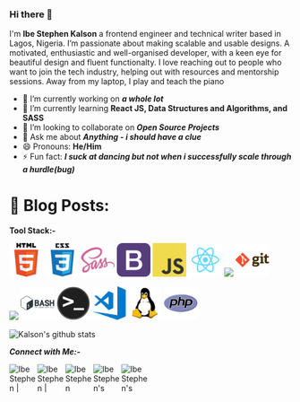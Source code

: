 ### Hi there 👋

I'm **Ibe Stephen Kalson** a frontend engineer and technical writer based in Lagos, Nigeria. I’m passionate about making scalable and usable designs. A motivated, enthusiastic and well-organised developer, with a keen eye for beautiful design and fluent functionalty. I love reaching out to people who want to join the tech industry, helping out with resources and mentorship sessions. Away from my laptop, I play and teach the piano

- 🔭 I’m currently working on ***a whole lot***
- 🌱 I’m currently learning **React JS, Data Structures and Algorithms, and SASS**
- 👯 I’m looking to collaborate on ***Open Source Projects***
- 💬 Ask me about ***Anything - i should have a clue***
- 😄 Pronouns: **He/Him**
- ⚡ Fun fact: ***I suck at dancing but not when i successfully scale through a hurdle(bug)***

# 📩 Blog Posts:
<!-- BLOG-POST-LIST:START -->
<!-- BLOG-POST-LIST:END -->

**Tool Stack:-**

<code><img height="60" src="https://raw.githubusercontent.com/github/explore/80688e429a7d4ef2fca1e82350fe8e3517d3494d/topics/html/html.png"></code>
<code><img height="60" src="https://raw.githubusercontent.com/github/explore/80688e429a7d4ef2fca1e82350fe8e3517d3494d/topics/css/css.png"></code>
<code><img height="60" src="https://raw.githubusercontent.com/github/explore/80688e429a7d4ef2fca1e82350fe8e3517d3494d/topics/sass/sass.png"></code>
<code><img height="60" src="https://raw.githubusercontent.com/github/explore/80688e429a7d4ef2fca1e82350fe8e3517d3494d/topics/bootstrap/bootstrap.png"></code>
<code><img height="60" src="https://raw.githubusercontent.com/github/explore/80688e429a7d4ef2fca1e82350fe8e3517d3494d/topics/javascript/javascript.png"></code>
<code><img height="60" src="https://raw.githubusercontent.com/github/explore/80688e429a7d4ef2fca1e82350fe8e3517d3494d/topics/react/react.png"></code>
<code><img height="60" src="https://i7.pngguru.com/preview/444/484/1012/mysql-database-encapsulated-postscript-logo-jquery.jpg"></code>
<code><img height="60" src="https://raw.githubusercontent.com/github/explore/80688e429a7d4ef2fca1e82350fe8e3517d3494d/topics/git/git.png"></code>


<code><img height="60" src="https://camo.githubusercontent.com/87d7034892fd41dc88f3606bb44b853f87cd2c51/68747470733a2f2f7265666163746f72696e6775692e6e7963332e63646e2e6469676974616c6f6365616e7370616365732e636f6d2f7461696c77696e642d6c6f676f2e737667"></code>
<code><img height="60" src="https://raw.githubusercontent.com/github/explore/80688e429a7d4ef2fca1e82350fe8e3517d3494d/topics/bash/bash.png"></code>
<code><img height="60" src="https://raw.githubusercontent.com/github/explore/80688e429a7d4ef2fca1e82350fe8e3517d3494d/topics/terminal/terminal.png"></code>
<code><img height="60" src="https://raw.githubusercontent.com/github/explore/80688e429a7d4ef2fca1e82350fe8e3517d3494d/topics/visual-studio-code/visual-studio-code.png"></code>
<code><img height="60" src="https://raw.githubusercontent.com/github/explore/80688e429a7d4ef2fca1e82350fe8e3517d3494d/topics/linux/linux.png"></code>
<code><img height="60" src="https://raw.githubusercontent.com/github/explore/ccc16358ac4530c6a69b1b80c7223cd2744dea83/topics/php/php.png"></code>


![Kalson's github stats](https://github-readme-stats.vercel.app/api?username=kalsonsaint&show_icons=true&hide_border=true)

***Connect with Me:-***


<a href="https://www.linkedin.com/in/ibestephen">
  <img align="left" alt="Ibe Stephen | LinkedIn" width="50px" height="50px" src="https://cdn2.iconfinder.com/data/icons/simple-social-media-shadow/512/14-512.png" />
</a>
<a href="https://twitter.com/kalsonsaint"><img align="left" alt="Ibe Stephen | Twitter" width="50px" height="50px" src="https://cdn2.iconfinder.com/data/icons/minimalism/512/twitter.png" />
</a>
<a href="https://www.instagram.com/saintkalson/">
  <img align="left" alt="Ibe Stephen Instagram" width="50px" height="50px" src="https://cdn4.iconfinder.com/data/icons/vector-brand-logos/40/Instagram-512.png"/>
</a>
<a href="https://mailto:saintkalson@gmail.com">
  <img align="left" alt="Ibe Stephen's Mail" width="50px" height="50px" src="https://cdn4.iconfinder.com/data/icons/free-colorful-icons/360/gmail.png" />
</a>
<a href="https://kalson_saint.hashnode.dev/">
  <img align="left" alt="Ibe Stephen's Blog" width="50px" height="50px" src="https://cdn.hashnode.com/res/hashnode/image/upload/v1592752137870/scHk9tTaA.png?auto=compress" />
</a>



